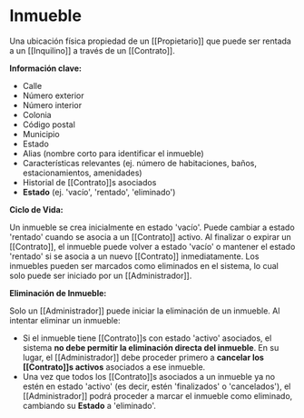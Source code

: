 # Inmueble

Una ubicación física propiedad de un [[Propietario]] que puede ser rentada a un [[Inquilino]] a través de un [[Contrato]].

**Información clave:**
*   Calle
*   Número exterior
*   Número interior
*   Colonia
*   Código postal
*   Municipio
*   Estado
*   Alias (nombre corto para identificar el inmueble)
*   Características relevantes (ej. número de habitaciones, baños, estacionamientos, amenidades)
*   Historial de [[Contrato]]s asociados
*   **Estado** (ej. 'vacío', 'rentado', 'eliminado')

**Ciclo de Vida:**

Un inmueble se crea inicialmente en estado 'vacío'. Puede cambiar a estado 'rentado' cuando se asocia a un [[Contrato]] activo. Al finalizar o expirar un [[Contrato]], el inmueble puede volver a estado 'vacío' o mantener el estado 'rentado' si se asocia a un nuevo [[Contrato]] inmediatamente. Los inmuebles pueden ser marcados como eliminados en el sistema, lo cual solo puede ser iniciado por un [[Administrador]].

**Eliminación de Inmueble:**

Solo un [[Administrador]] puede iniciar la eliminación de un inmueble. Al intentar eliminar un inmueble:
*   Si el inmueble tiene [[Contrato]]s con estado 'activo' asociados, el sistema **no debe permitir la eliminación directa del inmueble**. En su lugar, el [[Administrador]] debe proceder primero a **cancelar los [[Contrato]]s activos** asociados a ese inmueble.
*   Una vez que todos los [[Contrato]]s asociados a un inmueble ya no estén en estado 'activo' (es decir, estén 'finalizados' o 'cancelados'), el [[Administrador]] podrá proceder a marcar el inmueble como eliminado, cambiando su **Estado** a 'eliminado'.
